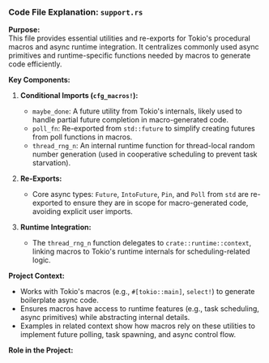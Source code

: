 ### Code File Explanation: `support.rs`

**Purpose:**  
This file provides essential utilities and re-exports for Tokio's procedural macros and async runtime integration. It centralizes commonly used async primitives and runtime-specific functions needed by macros to generate code efficiently.

**Key Components:**

1. **Conditional Imports (`cfg_macros!`):**
   - `maybe_done`: A future utility from Tokio's internals, likely used to handle partial future completion in macro-generated code.
   - `poll_fn`: Re-exported from `std::future` to simplify creating futures from poll functions in macros.
   - `thread_rng_n`: An internal runtime function for thread-local random number generation (used in cooperative scheduling to prevent task starvation).

2. **Re-Exports:**
   - Core async types: `Future`, `IntoFuture`, `Pin`, and `Poll` from `std` are re-exported to ensure they are in scope for macro-generated code, avoiding explicit user imports.

3. **Runtime Integration:**
   - The `thread_rng_n` function delegates to `crate::runtime::context`, linking macros to Tokio's runtime internals for scheduling-related logic.

**Project Context:**
- Works with Tokio's macros (e.g., `#[tokio::main]`, `select!`) to generate boilerplate async code.
- Ensures macros have access to runtime features (e.g., task scheduling, async primitives) while abstracting internal details.
- Examples in related context show how macros rely on these utilities to implement future polling, task spawning, and async control flow.

**Role in the Project:**  
